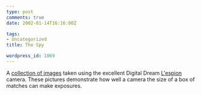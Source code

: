 ```yaml
---
type: post
comments: true
date: 2002-01-14T16:16:00Z

tags:
- Uncategorized
title: The Spy

wordpress_id: 1069
---
```


A [collection of images](http://www.scrozier.pwp.blueyonder.co.uk/) taken using the excellent Digital Dream [L'espion](http://www.digitaldreamco.com/shop/espion.htm) camera. These pictures demonstrate how well a camera the size of a box of matches can make exposures. 

